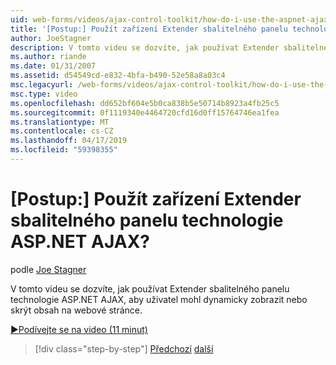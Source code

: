 ```yaml
---
uid: web-forms/videos/ajax-control-toolkit/how-do-i-use-the-aspnet-ajax-collapsable-panel-extender
title: '[Postup:] Použít zařízení Extender sbalitelného panelu technologie ASP.NET AJAX? | Dokumenty Microsoft'
author: JoeStagner
description: V tomto videu se dozvíte, jak používat Extender sbalitelného panelu technologie ASP.NET AJAX, aby uživatel mohl dynamicky zobrazit nebo skrýt obsah na webové stránce.
ms.author: riande
ms.date: 01/31/2007
ms.assetid: d54549cd-e832-4bfa-b490-52e58a8a03c4
msc.legacyurl: /web-forms/videos/ajax-control-toolkit/how-do-i-use-the-aspnet-ajax-collapsable-panel-extender
msc.type: video
ms.openlocfilehash: dd652bf604e5b0ca838b5e50714b8923a4fb25c5
ms.sourcegitcommit: 0f1119340e4464720cfd16d0ff15764746ea1fea
ms.translationtype: MT
ms.contentlocale: cs-CZ
ms.lasthandoff: 04/17/2019
ms.locfileid: "59398355"
---
```

# <a name="how-do-i-use-the-aspnet-ajax-collapsable-panel-extender"></a>[Postup:] Použít zařízení Extender sbalitelného panelu technologie ASP.NET AJAX?

podle [Joe Stagner](https://github.com/JoeStagner)

V tomto videu se dozvíte, jak používat Extender sbalitelného panelu technologie ASP.NET AJAX, aby uživatel mohl dynamicky zobrazit nebo skrýt obsah na webové stránce.

[&#9654;Podívejte se na video (11 minut)](https://channel9.msdn.com/Blogs/ASP-NET-Site-Videos/how-do-i-use-the-aspnet-ajax-collapsable-panel-extender)

> [!div class="step-by-step"]
> [Předchozí](how-do-i-use-the-aspnet-ajax-accordion-control.md)
> [další](how-do-i-use-the-aspnet-ajax-draggable-panel-extender.md)
